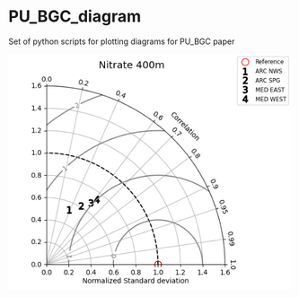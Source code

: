 # PU_BGC_diagram
Set of python scripts for plotting diagrams for PU_BGC paper


![Alt text](modified_taylor.png)
